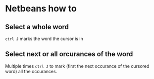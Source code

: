 # Netbeans how to
## Select a whole word
`ctrl J` marks the word the cursor is in
## Select next or all orcurances of the word
Multiple times `ctrl J` to mark (first the next occurance of the cursored word) all the occurances.